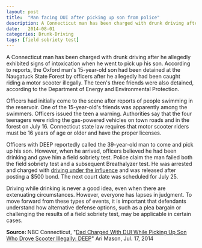 ```yaml
---
layout: post
title:  "Man facing DUI after picking up son from police"
description: A Connecticut man has been charged with drunk driving after he allegedly exhibited signs of intoxication when he went to pick up his son. According to reports, the Oxford man's 15-year-old son had been detained at the Naugatuck State Forest by officers after he allegedly had been caught riding a motor scooter illegally. The teen's three friends were also detained, according to the Department of Energy and Environmental Protection.
date:   2014-08-01
categories: Drunk-Driving 
tags: [field sobriety test]
---
```



<p>A Connecticut man has been charged with drunk driving after he allegedly exhibited signs of intoxication when he went to pick up his son. According to reports, the Oxford man's 15-year-old son had been detained at the Naugatuck State Forest by officers after he allegedly had been caught riding a motor scooter illegally. The teen's three friends were also detained, according to the Department of Energy and Environmental Protection.</p><p>Officers had initially come to the scene after reports of people swimming in the reservoir. One of the 15-year-old's friends was apparently among the swimmers. Officers issued the teen a warning. Authorities say that the four teenagers were riding the gas-powered vehicles on town roads and in the forest on July 16. Connecticut state law requires that motor scooter riders must be 16 years of age or older and have the proper licenses.</p> <p>Officers with DEEP reportedly called the 39-year-old man to come and pick up his son. However, when he arrived, officers believed he had been drinking and gave him a field sobriety test. Police claim the man failed both the field sobriety test and a subsequent Breathalyzer test. He was arrested and charged with <a href="/DUI-DWI/">driving under the influence</a> and was released after posting a $500 bond. The next court date was scheduled for July 25.</p><p>Driving while drinking is never a good idea, even when there are extenuating circumstances. However, everyone has lapses in judgment. To move forward from these types of events, it is important that defendants understand how alternative defense options, such as a plea bargain or challenging the results of a field sobriety test, may be applicable in certain cases.</p><p> <b>Source:&nbsp;</b>NBC Connecticut, "<a href="http://www.nbcconnecticut.com/news/local/Dad-Charged-With-Drunk-Driving-After-Picking-Up-Son-Who-Drove-Motor-Scooter-Illegally-DEEP-267537321.html" target="_blank">Dad Charged With DUI While Picking Up Son Who Drove Scooter Illegally: DEEP</a>" Ari Mason, Jul. 17, 2014 </p> 